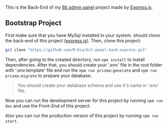 This is the Back-End of my [Bit admin panel](https://github.com/M-Kia/bit-panel-front) project made by [Express.js](https://expressjs.com/).

## Bootstrap Project

First make sure that you have MySql installed in your system. should clone the back-end of this project ([express.js](https://github.com/M-Kia/bit-panel-back-express.git)). Then, clone this project:

```bash
git clone "https://github.com/M-Kia/bit-panel-back-express.git"
```

Then, after going to the created directory, run `npm install` to install dependencies. After that, you should create your '.env' file in the root folder with '.env.template' file and run the `npm run prisma:generate` and `npm run prisma:migrate` to prepare your database.

> You should create your database schema and use it's name in '.env' file.

Now you can run the development server for this project by running `npm run dev` and use the Front-End of this project.

Also you can run the production version of this project by running `npm run start`.
